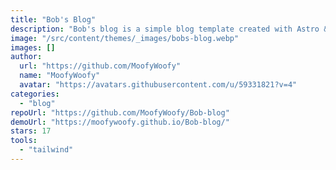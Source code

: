```yaml
---
title: "Bob's Blog"
description: "Bob's blog is a simple blog template created with Astro & Tailwindcss"
image: "/src/content/themes/_images/bobs-blog.webp"
images: []
author:
  url: "https://github.com/MoofyWoofy"
  name: "MoofyWoofy"
  avatar: "https://avatars.githubusercontent.com/u/59331821?v=4"
categories:
  - "blog"
repoUrl: "https://github.com/MoofyWoofy/Bob-blog"
demoUrl: "https://moofywoofy.github.io/Bob-blog/"
stars: 17
tools:
  - "tailwind"
---
```


